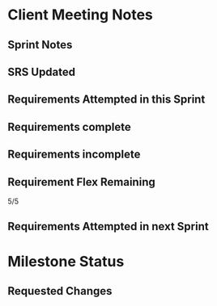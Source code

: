 # Client Meeting Notes

## Sprint Notes

## SRS Updated


## Requirements Attempted in this Sprint


## Requirements complete


## Requirements incomplete



## Requirement Flex Remaining

5/5

## Requirements Attempted in next Sprint


# Milestone Status


## Requested Changes
